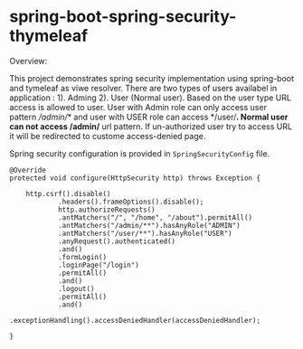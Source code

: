 # spring-boot-spring-security-thymeleaf

Overview:

This project demonstrates spring security implementation using spring-boot and tymeleaf as viwe resolver. There are two types of users availabel in application : 1). Adming 2). User (Normal user). Based on the user type URL access is allowed to user. User with Admin role can only access user pattern */admin/** and user with USER role can access */user/**. Normal user can not access /admin/** url pattern. If un-authorized user try to access URL it will be redirected to custome access-denied page.

Spring security configuration is provided in `SpringSecurityConfig` file. 


    @Override
    protected void configure(HttpSecurity http) throws Exception {

        http.csrf().disable()
        		.headers().frameOptions().disable();
                http.authorizeRequests()
                .antMatchers("/", "/home", "/about").permitAll()
                .antMatchers("/admin/**").hasAnyRole("ADMIN")
                .antMatchers("/user/**").hasAnyRole("USER")
                .anyRequest().authenticated()
                .and()
                .formLogin()
                .loginPage("/login")
                .permitAll()
                .and()
                .logout()
                .permitAll()
                .and()
                .exceptionHandling().accessDeniedHandler(accessDeniedHandler);
        
    }
